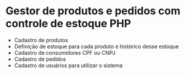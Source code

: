 # Gestor de produtos e pedidos com controle de estoque PHP

- Cadastro de produtos
- Definição de estoque para cada produto e histórico desse estoque
- Cadastro de consumidores CPF ou CNPJ
- Cadastro de pedidos
- Cadastro de usuários para utilizar o sistema
